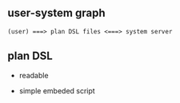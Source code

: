 ## user-system graph

```
(user) ===> plan DSL files <===> system server
```

## plan DSL

- readable

- simple embeded script
